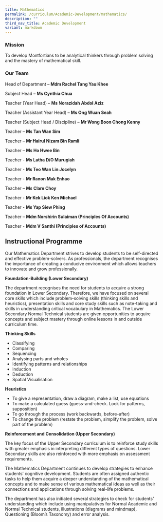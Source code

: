 ```yaml
---
title: Mathematics
permalink: /curriculum/Academic-Development/mathematics/
description: ""
third_nav_title: Academic Development
variant: markdown
---
```

### Mission

To develop Montfortians to be analytical thinkers through problem solving and the mastery of mathematical skill.  

### Our Team
  
Head of Department – **Mdm Rachel Tang Yau Khee**

Subject Head – **Ms Cynthia Chua**

Teacher (Year Head) – **Ms Norazidah Abdol Aziz**

Teacher (Assistant Year Head) – **Ms Ong Wuan Seah**

Teacher (Subject Head / Discipline) – **Mr Wong Boon Chong Kenny**

Teacher – **Ms Tan Wan Sim**

Teacher – **Mr Hairul Nizam Bin Ramli**

Teacher – **Ms Ho Hwee Bin**

Teacher - **Ms Latha D/O Murugiah**

Teacher - **Ms Teo Wan Lin
Jocelyn**

Teacher - **Mr Ranon Mak Enhao**

Teacher – **Ms Clare Choy**

Teacher - **Mr Kek Liok Ken Michael**

Teacher - **Ms Yap Siew Phing**

Teacher – **Mdm Norshirin Sulaiman (Principles Of Accounts)**  

Teacher - **Mdm V Santhi (Principles of Accounts)**

Instructional Programme
-----------------------
Our Mathematics Department strives to develop students to be self-directed and effective problem-solvers. As professionals, the department recognises the importance of creating a conducive environment which allows teachers to innovate and grow professionally.

**Foundation-Building (Lower Secondary)**

The department recognises the need for students to acquire a strong foundation in Lower Secondary. Therefore, we have focused on several core skills which include problem-solving skills (thinking skills and heuristics), presentation skills and core study skills such as note-taking and skills in understanding critical vocabulary in Mathematics. The Lower Secondary Normal Technical students are given opportunities to acquire concepts and subject mastery through online lessons in and outside curriculum time.

**Thinking Skills**

*   Classifying
*   Comparing
*   Sequencing
*   Analysing parts and wholes
*   Identifying patterns and relationships
*   Induction
*   Deduction
*   Spatial Visualisation

**Heuristics**

*   To give a representation, draw a diagram, make a list, use equations
*   To make a calculated guess (guess-and-check. Look for patterns, supposition)
*   To go through the process (work backwards, before-after)
*   To change the problem (restate the problem, simplify the problem, solve part of the problem)

**Reinforcement and Consolidation (Upper Secondary)**

The key focus of the Upper Secondary curriculum is to reinforce study skills with greater emphasis in interpreting different types of questions. Lower Secondary skills are also reinforced with more emphasis on assessment requirements.

The Mathematics Department continues to develop strategies to enhance students’ cognitive development. Students are often assigned authentic tasks to help them acquire a deeper understanding of the mathematical concepts and to make sense of various mathematical ideas as well as their connections and applications through solving real-life problems.

The department has also initiated several strategies to check for students’ understanding which include using manipulatives for Normal Academic and Normal Technical students, illustrations (diagrams and mindmap), Questioning (Bloom’s Taxonomy) and error analysis.